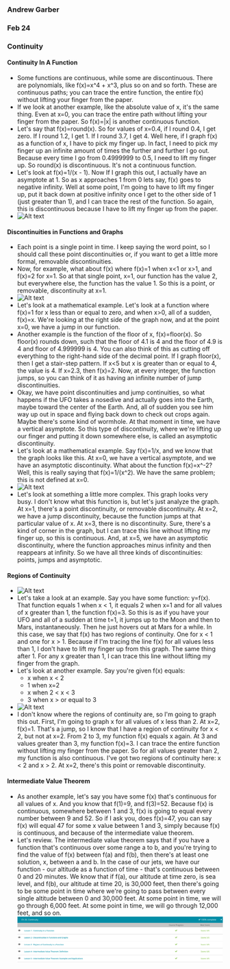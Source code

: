 ### Andrew Garber
### Feb 24
### Continuity

#### Continuity In A Function
 - Some functions are continuous, while some are discontinuous. There are polynomials, like f(x)=x^4 + x^3, plus so on and so forth. These are continuous paths; you can trace the entire function, the entire f(x) without lifting your finger from the paper.
 - If we look at another example, like the absolute value of x, it's the same thing. Even at x=0, you can trace the entire path without lifting your finger from the paper. So f(x)=|x| is another continuous function.
 - Let's say that f(x)=round(x). So for values of x=0.4, if I round 0.4, I get zero. If I round 1.2, I get 1. If I round 3.7, I get 4. Well here, if I graph f(x) as a function of x, I have to pick my finger up. In fact, I need to pick my finger up an infinite amount of times the further and further I go out. Because every time I go from 0.4999999 to 0.5, I need to lift my finger up. So round(x) is discontinuous. It's not a continuous function.
 - Let's look at f(x)=1/(x - 1). Now If I graph this out, I actually have an asymptote at 1. So as x approaches 1 from 0 lets say, f(x) goes to negative infinity. Well at some point, I'm going to have to lift my finger up, put it back down at positive infinity once I get to the other side of 1 (just greater than 1), and I can trace the rest of the function. So again, this is discontinuous because I have to lift my finger up from the paper.
 - ![Alt text](https://study.com/cimages/multimages/16/asymptote-discontinuous-function.jpg)

#### Discontinuities in Functions and Graphs 
 - Each point is a single point in time. I keep saying the word point, so I should call these point discontinuities or, if you want to get a little more formal, removable discontinuities.
 - Now, for example, what about f(x) where f(x)=1 when x<1 or x>1, and f(x)=2 for x=1. So at that single point, x=1, our function has the value 2, but everywhere else, the function has the value 1. So this is a point, or removable, discontinuity at x=1.
 - ![Alt text](https://study.com/cimages/multimages/16/Point_Discontinuity.jpg)
 - Let's look at a mathematical example. Let's look at a function where f(x)=1 for x less than or equal to zero, and when x>0, all of a sudden, f(x)=x. We're looking at the right side of the graph now, and at the point x=0, we have a jump in our function.
 - Another example is the function of the floor of x, f(x)=floor(x). So floor(x) rounds down, such that the floor of 4.1 is 4 and the floor of 4.9 is 4 and floor of 4.999999 is 4. You can also think of this as cutting off everything to the right-hand side of the decimal point. If I graph floor(x), then I get a stair-step pattern. If x<5 but x is greater than or equal to 4, the value is 4. If x=2.3, then f(x)=2. Now, at every integer, the function jumps, so you can think of it as having an infinite number of jump discontinuities.
 - Okay, we have point discontinuities and jump continuities, so what happens if the UFO takes a nosedive and actually goes into the Earth, maybe toward the center of the Earth. And, all of sudden you see him way up out in space and flying back down to check out crops again. Maybe there's some kind of wormhole. At that moment in time, we have a vertical asymptote. So this type of discontinuity, where we're lifting up our finger and putting it down somewhere else, is called an asymptotic discontinuity.
 - Let's look at a mathematical example. Say f(x)=1/x, and we know that the graph looks like this. At x=0, we have a vertical asymptote, and we have an asymptotic discontinuity. What about the function f(x)=x^-2? Well, this is really saying that f(x)=1/(x^2). We have the same problem; this is not defined at x=0.
 - ![Alt text](https://study.com/cimages/multimages/16/AsymptoticDiscontinuity.jpg)
 - Let's look at something a little more complex. This graph looks very busy. I don't know what this function is, but let's just analyze the graph. At x=1, there's a point discontinuity, or removable discontinuity. At x=2, we have a jump discontinuity, because the function jumps at that particular value of x. At x=3, there is no discontinuity. Sure, there's a kind of corner in the graph, but I can trace this line without lifting my finger up, so this is continuous. And, at x=5, we have an asymptotic discontinuity, where the function approaches minus infinity and then reappears at infinity. So we have all three kinds of discontinuities: points, jumps and asymptotic.

#### Regions of Continuity
 - ![Alt text](https://study.com/cimages/multimages/16/regions-around-jumps-graph.jpg)
 - Let's take a look at an example. Say you have some function: y=f(x). That function equals 1 when x < 1, it equals 2 when x=1 and for all values of x greater than 1, the function f(x)=3. So this is as if you have your UFO and all of a sudden at time t=1, it jumps up to the Moon and then to Mars, instantaneously. Then he just hovers out at Mars for a while. In this case, we say that f(x) has two regions of continuity. One for x < 1 and one for x > 1. Because if I'm tracing the line f(x) for all values less than 1, I don't have to lift my finger up from this graph. The same thing after 1. For any x greater than 1, I can trace this line without lifting my finger from the graph.
 - Let's look at another example. Say you're given f(x) equals:
    - x when x < 2
    - 1 when x=2
    - x when 2 < x < 3
    - 3 when x > or equal to 3
 - ![Alt text](https://study.com/cimages/multimages/16/regions-around-kinks-graph.jpg)
 - I don't know where the regions of continuity are, so I'm going to graph this out. First, I'm going to graph x for all values of x less than 2. At x=2, f(x)=1. That's a jump, so I know that I have a region of continuity for x < 2, but not at x=2. From 2 to 3, my function f(x) equals x again. At 3 and values greater than 3, my function f(x)=3. I can trace the entire function without lifting my finger from the paper. So for all values greater than 2, my function is also continuous. I've got two regions of continuity here: x < 2 and x > 2. At x=2, there's this point or removable discontinuity.

#### Intermediate Value Theorem
 - As another example, let's say you have some f(x) that's continuous for all values of x. And you know that f(1)=9, and f(3)=52. Because f(x) is continuous, somewhere between 1 and 3, f(x) is going to equal every number between 9 and 52. So if I ask you, does f(x)=47, you can say f(x) will equal 47 for some x value between 1 and 3, simply because f(x) is continuous, and because of the intermediate value theorem.
 - Let's review. The intermediate value theorem says that if you have a function that's continuous over some range a to b, and you're trying to find the value of f(x) between f(a) and f(b), then there's at least one solution, x, between a and b. In the case of our jets, we have our function - our altitude as a function of time - that's continuous between 0 and 20 minutes. We know that if f(a), our altitude at time zero, is sea level, and f(b), our altitude at time 20, is 30,000 feet, then there's going to be some point in time where we're going to pass between every single altitude between 0 and 30,000 feet. At some point in time, we will go through 6,000 feet. At some point in time, we will go through 12,000 feet, and so on.
 ![Alt text](Media/feb27_continuity.png)